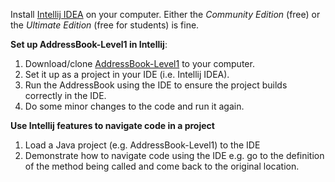 <panel class="onestar" header="Can use basic features of an IDE :star:" expandable expanded no-close>

<panel class="item" header="Can explain IDEs :star:" expandable>
  <include src="../../book/ides/introduction/what/full.md" />
  <panel header=":trophy: Evidence" expanded>
    
Install [Intellij IDEA](https://www.jetbrains.com/idea/) on your computer. Either the _Community Edition_ (free) or the _Ultimate Edition_ (free for students) is fine.

  </panel>
</panel>
<panel class="item" header="Can setup a project in an IDE :star:" expandable>
  <include src="../../book/intellij/projectSetup/full.md" />
  <panel header=":trophy: Evidence" expanded>

**Set up AddressBook-Level1 in Intellij**:

1. Download/clone [AddressBook-Level1](https://github.com/nus-cs2103-AY1718S1/addressbook-level1) to your computer. 
1. Set it up as a project in your IDE (i.e. Intellij IDEA).
1. Run the AddressBook using the IDE to ensure the project builds correctly in the IDE.
1. Do some minor changes to the code and run it again.

  </panel>
</panel>
<panel header="Can navigate code effectively using IDE features :star::star:" expandable>
  <include src="../../book/intellij/codeNavigation/full.md" />
  <panel header=":trophy: Evidence" expanded>

**Use Intellij features to navigate code in a project**

1. Load a Java project (e.g. AddressBook-Level1) to the IDE
2. Demonstrate how to navigate code using the IDE e.g. go to the definition of the method being called and come back to the original location. 

  </panel>
</panel>

</panel>
